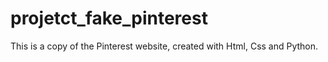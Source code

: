 # projetct_fake_pinterest
This is a copy of the Pinterest website, created with Html, Css and Python.

